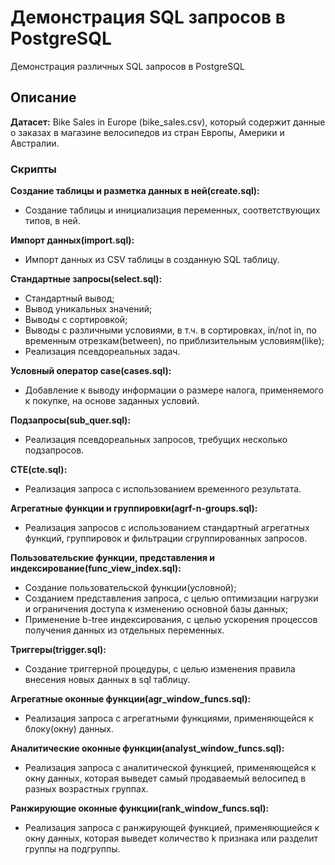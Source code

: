 # Демонстрация SQL запросов в PostgreSQL

Демонстрация различных SQL запросов в PostgreSQL

## Описание

__Датасет:__
    Bike Sales in Europe (bike_sales.csv), который содержит данные о заказах в магазине велосипедов из стран Европы, Америки и Австралии.

### Скрипты

__Создание таблицы и разметка данных в ней(create.sql):__
* Создание таблицы и инициализация переменных, соответствующих типов, в ней.

__Импорт данных(import.sql):__
* Импорт данных из CSV таблицы в созданную SQL таблицу.

__Стандартные запросы(select.sql):__
* Стандартный вывод;
* Вывод уникальных значений;
* Выводы с сортировкой;
* Выводы с различными условиями, в т.ч. в сортировках, in/not in, по временным отрезкам(between), по приблизительным условиям(like);
* Реализация псевдореальных задач.

__Условный оператор case(cases.sql):__
* Добавление к выводу информации о размере налога, применяемого к покупке, на основе заданных условий.

__Подзапросы(sub_quer.sql):__
* Реализация псевдореальных запросов, требущих несколько подзапросов.

__CTE(cte.sql):__
* Реализация запроса с использованием временного результата.

__Агрегатные функции и группировки(agrf-n-groups.sql):__
* Реализация запросов с использованием стандартный агрегатных функций, группировок и фильтрации сгруппированных запросов.

__Пользовательские функции, представления и индексирование(func_view_index.sql):__
* Создание пользовательской функции(условной);
* Созданием представления запроса, с целью оптимизации нагрузки и ограничения доступа к изменению основной базы данных;
* Применение b-tree индексирования, с целью ускорения процессов получения данных из отдельных переменных.

__Триггеры(trigger.sql):__
* Создание триггерной процедуры, с целью изменения правила внесения новых данных в sql таблицу.

__Агрегатные оконные функции(agr_window_funcs.sql):__
* Реализация запроса с агрегатными функциями, применяющейся к блоку(окну) данных.

__Аналитические оконные функции(analyst_window_funcs.sql):__
* Реализация запроса с аналитической функцией, применяющейся к окну данных, которая выведет самый продаваемый велосипед в разных возрастных группах.

__Ранжирующие оконные функции(rank_window_funcs.sql):__
* Реализация запроса с ранжирующей функцией, применяющиейся к окну данных, которая выведет количество k признака или разделит группы на подгруппы.
